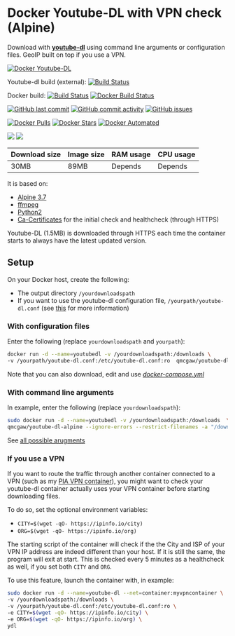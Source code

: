 # Docker Youtube-DL with VPN check (Alpine)

Download with [**youtube-dl**](https://github.com/rg3/youtube-dl) using command line arguments or configuration files. GeoIP built on top if you use a VPN.

[![Docker Youtube-DL](https://github.com/qdm12/youtube-dl-docker/raw/master/readme/title.png)](https://hub.docker.com/r/qmcgaw/youtube-dl-alpine/)

Youtube-dl build (external):
[![Build Status](https://travis-ci.org/rg3/youtube-dl.svg?branch=master)](https://travis-ci.org/rg3/youtube-dl)

Docker build:
[![Build Status](https://travis-ci.org/qdm12/youtube-dl-docker.svg?branch=master)](https://travis-ci.org/qdm12/youtube-dl-docker)
[![Docker Build Status](https://img.shields.io/docker/build/qmcgaw/youtube-dl-alpine.svg)](https://hub.docker.com/r/qmcgaw/youtube-dl-alpine)

[![GitHub last commit](https://img.shields.io/github/last-commit/qdm12/youtube-dl-docker.svg)](https://github.com/qdm12/youtube-dl-docker/issues)
[![GitHub commit activity](https://img.shields.io/github/commit-activity/y/qdm12/youtube-dl-docker.svg)](https://github.com/qdm12/youtube-dl-docker/issues)
[![GitHub issues](https://img.shields.io/github/issues/qdm12/youtube-dl-docker.svg)](https://github.com/qdm12/youtube-dl-docker/issues)

[![Docker Pulls](https://img.shields.io/docker/pulls/qmcgaw/youtube-dl-alpine.svg)](https://hub.docker.com/r/qmcgaw/youtube-dl-alpine)
[![Docker Stars](https://img.shields.io/docker/stars/qmcgaw/youtube-dl-alpine.svg)](https://hub.docker.com/r/qmcgaw/youtube-dl-alpine)
[![Docker Automated](https://img.shields.io/docker/automated/qmcgaw/youtube-dl-alpine.svg)](https://hub.docker.com/r/qmcgaw/youtube-dl-alpine)

[![](https://images.microbadger.com/badges/image/qmcgaw/youtube-dl-alpine.svg)](https://microbadger.com/images/qmcgaw/youtube-dl-alpine)
[![](https://images.microbadger.com/badges/version/qmcgaw/youtube-dl-alpine.svg)](https://microbadger.com/images/qmcgaw/youtube-dl-alpine)

| Download size | Image size | RAM usage | CPU usage |
| --- | --- | --- | --- |
| 30MB | 89MB | Depends | Depends |

It is based on:
- [Alpine 3.7](https://alpinelinux.org)
- [ffmpeg](https://pkgs.alpinelinux.org/package/edge/community/x86_64/ffmpeg)
- [Python2](https://pkgs.alpinelinux.org/package/edge/main/x86_64/python2)
- [Ca-Certificates](https://pkgs.alpinelinux.org/package/edge/main/x86_64/ca-certificates) for the initial check and healthcheck (through HTTPS)

Youtube-DL (1.5MB) is downloaded through HTTPS each time the container starts to always have the latest updated version.

## Setup

On your Docker host, create the following:
- The output directory `/yourdownloadspath`
- If you want to use the youtube-dl configuration file, `/yourpath/youtube-dl.conf` (see [this](https://github.com/rg3/youtube-dl/blob/master/README.md#configuration) for more information)

### With configuration files

Enter the following (replace `yourdownloadspath` and `yourpath`):

```bash
docker run -d --name=youtubedl -v /yourdownloadspath:/downloads \
-v /yourpath/youtube-dl.conf:/etc/youtube-dl.conf:ro  qmcgaw/youtube-dl-alpine
```

Note that you can also download, edit and use [*docker-compose.yml*](https://github.com/qdm12/youtube-dl-docker/blob/master/docker-compose.yml)

### With command line arguments

In example, enter the following (replace `yourdownloadspath`):

```bash
sudo docker run -d --name=youtubedl -v /yourdownloadspath:/downloads  \
qmcgaw/youtube-dl-alpine --ignore-errors --restrict-filenames -a "/downloads/list.txt"
```

See [all possible arugments](https://github.com/rg3/youtube-dl/blob/master/README.md#options)

### If you use a VPN

If you want to route the traffic through another container connected to a VPN (such as my [PIA VPN container](https://github.com/qdm12/private-internet-access-docker)), 
you might want to check your youtube-dl container actually uses your VPN container before starting downloading files.

To do so, set the optional environment variables:
- `CITY=$(wget -qO- https://ipinfo.io/city)`
- `ORG=$(wget -qO- https://ipinfo.io/org)`

The starting script of the container will check if the the City and ISP of your VPN IP address are indeed different than your host.
If it is still the same, the program will exit at start.
This is checked every 5 minutes as a healthcheck as well, if you set both `CITY` and `ORG`.

To use this feature, launch the container with, in example:

```bash
sudo docker run -d --name=youtube-dl --net=container:myvpncontainer \
-v /yourdownloadspath:/downloads \
-v /yourpath/youtube-dl.conf:/etc/youtube-dl.conf:ro \
-e CITY=$(wget -qO- https://ipinfo.io/city) \
-e ORG=$(wget -qO- https://ipinfo.io/org) \
ydl
```
